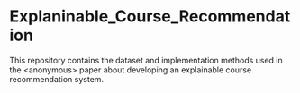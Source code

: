 # Explaninable_Course_Recommendation
This repository contains the dataset and implementation methods used in the &lt;anonymous> paper about developing an explainable course recommendation system. 
